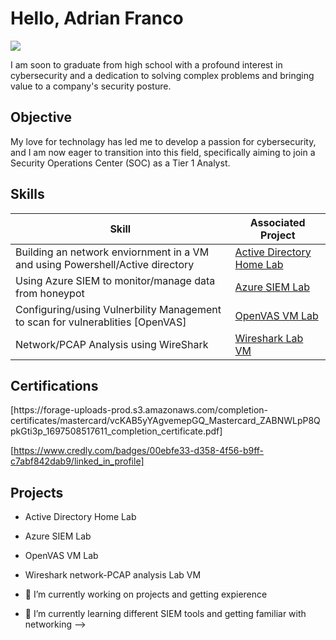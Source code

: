 # Hello, Adrian Franco
<a href="https://www.linkedin.com/in/adrian-franco-460793200/"><img src="https://img.shields.io/badge/-LinkedIn-0072b1?&style=for-the-badge&logo=linkedin&logoColor=white" /></a>



I am soon to graduate from high school with a profound interest in cybersecurity and a dedication to solving complex problems and bringing value to a company's security posture.

## Objective


My love for technolagy has led me to develop a passion for cybersecurity, and I am now eager to transition into this field, specifically aiming to join a Security Operations Center (SOC) as a Tier 1 Analyst.

## Skills

| Skill                                                                         | Associated Project         |
|-------------------------------------------------------------------------------|----------------------------|
| Building an network enviornment in a VM and using Powershell/Active directory | <a href="https://t.ly/0CUSz">Active Directory Home Lab</a>|
| Using Azure SIEM to monitor/manage data from honeypot                                     |<a href="https://t.ly/rJIfU">Azure SIEM Lab</a>|
| Configuring/using Vulnerbility Management to scan for vulnerablities [OpenVAS]            |<a href="https://t.ly/xg5cs">OpenVAS VM Lab</a>|
|Network/PCAP Analysis using WireShark                                                         |<a href="https://t.ly/xg5cs">Wireshark Lab VM</a>|


</div>

## Certifications
<div>
[https://forage-uploads-prod.s3.amazonaws.com/completion-certificates/mastercard/vcKAB5yYAgvemepGQ_Mastercard_ZABNWLpP8QpkGti3p_1697508517611_completion_certificate.pdf] 

[https://www.credly.com/badges/00ebfe33-d358-4f56-b9ff-c7abf842dab9/linked_in_profile]
</div>

## Projects
- Active Directory Home Lab
- Azure SIEM Lab
- OpenVAS VM Lab
- Wireshark network-PCAP analysis Lab VM









- 🔭 I’m currently working on projects and getting expierence 
- 🌱 I’m currently learning different SIEM tools and getting familiar with networking
-->
